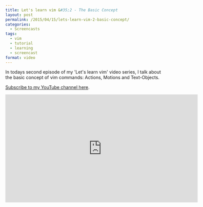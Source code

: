 ```yaml
---
title: Let's learn vim &#35;2 - The Basic Concept
layout: post
permalink: /2015/04/15/lets-learn-vim-2-basic-concept/
categories:
  - Screencasts
tags:
  - vim
  - tutorial
  - learning
  - screencast
format: video
---
```

In todays second episode of my 'Let's learn vim' video series, I talk about the basic concept of vim commands: Actions, Motions and Text-Objects.

[Subscribe to my YouTube channel here](http://www.youtube.com/subscription_center?add_user=visuellegedanken).

<iframe width="600" height="338" src="https://www.youtube-nocookie.com/embed/WueI55Lpkoc" frameborder="0" allowfullscreen></iframe>